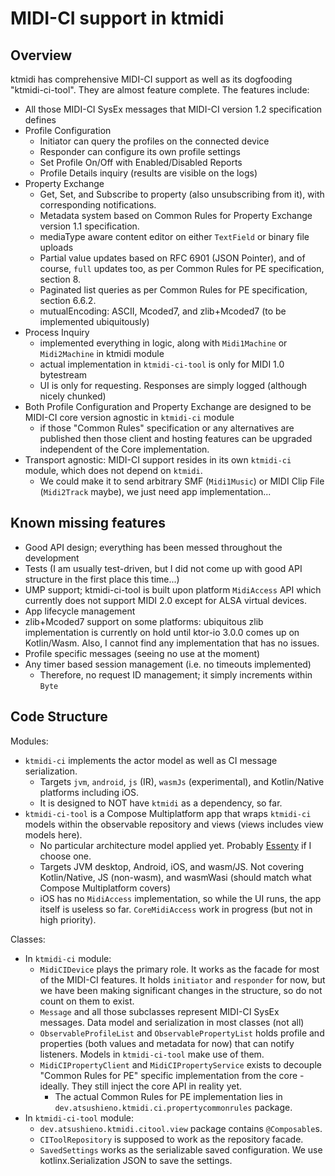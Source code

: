 
# MIDI-CI support in ktmidi

## Overview

ktmidi has comprehensive MIDI-CI support as well as its dogfooding "ktmidi-ci-tool". They are almost feature complete. The features include:

- All those MIDI-CI SysEx messages that MIDI-CI version 1.2 specification defines
- Profile Configuration
  - Initiator can query the profiles on the connected device
  - Responder can configure its own profile settings
  - Set Profile On/Off with Enabled/Disabled Reports
  - Profile Details inquiry (results are visible on the logs)
- Property Exchange 
  - Get, Set, and Subscribe to property (also unsubscribing from it), with corresponding notifications.
  - Metadata system based on Common Rules for Property Exchange version 1.1 specification.
  - mediaType aware content editor on either `TextField` or binary file uploads
  - Partial value updates based on RFC 6901 (JSON Pointer), and of course, `full` updates too, as per Common Rules for PE specification, section 8.
  - Paginated list queries as per Common Rules for PE specification, section 6.6.2.
  - mutualEncoding: ASCII, Mcoded7, and zlib+Mcoded7 (to be implemented ubiquitously)
- Process Inquiry
  - implemented everything in logic, along with `Midi1Machine` or `Midi2Machine` in ktmidi module
  - actual implementation in `ktmidi-ci-tool` is only for MIDI 1.0 bytestream
  - UI is only for requesting. Responses are simply logged (although nicely chunked)
- Both Profile Configuration and Property Exchange are designed to be MIDI-CI core version agnostic in `ktmidi-ci` module
   - if those "Common Rules" specification or any alternatives are published then those client and hosting features can be upgraded independent of the Core implementation.
- Transport agnostic: MIDI-CI support resides in its own `ktmidi-ci` module, which does not depend on `ktmidi`.
  - We could make it to send arbitrary SMF (`Midi1Music`) or MIDI Clip File (`Midi2Track` maybe), we just need app implementation...

## Known missing features

- Good API design; everything has been messed throughout the development
- Tests (I am usually test-driven, but I did not come up with good API structure in the first place this time...)
- UMP support; ktmidi-ci-tool is built upon platform `MidiAccess` API which currently does not support MIDI 2.0 except for ALSA virtual devices.
- App lifecycle management
- zlib+Mcoded7 support on some platforms: ubiquitous zlib implementation is currently on hold until ktor-io 3.0.0 comes up on Kotlin/Wasm. Also, I cannot find any implementation that has no issues.
- Profile specific messages (seeing no use at the moment)
- Any timer based session management (i.e. no timeouts implemented)
  - Therefore, no request ID management; it simply increments within `Byte`

## Code Structure

Modules:

- `ktmidi-ci` implements the actor model as well as CI message serialization.
  - Targets `jvm`, `android`, `js` (IR), `wasmJs` (experimental), and Kotlin/Native platforms including iOS.
  - It is designed to NOT have `ktmidi` as a dependency, so far.
- `ktmidi-ci-tool` is a Compose Multiplatform app that wraps `ktmidi-ci` models within the observable repository and views (views includes view models here).
  - No particular architecture model applied yet. Probably [Essenty](https://github.com/arkivanov/Essenty) if I choose one.
  - Targets JVM desktop, Android, iOS, and wasm/JS. Not covering Kotlin/Native, JS (non-wasm), and wasmWasi (should match what Compose Multiplatform covers)
  - iOS has no `MidiAccess` implementation, so while the UI runs, the app itself is useless so far. `CoreMidiAccess` work in progress (but not in high priority).

Classes:

- In `ktmidi-ci` module:
  - `MidiCIDevice` plays the primary role. It works as the facade for most of the MIDI-CI features. It holds `initiator` and `responder` for now, but we have been making significant changes in the structure, so do not count on them to exist.
  - `Message` and all those subclasses represent MIDI-CI SysEx messages. Data model and serialization in most classes (not all)
  - `ObservableProfileList` and `ObservablePropertyList` holds profile and properties (both values and metadata for now) that can notify listeners. Models in `ktmidi-ci-tool` make use of them.
  - `MidiCIPropertyClient` and `MidiCIPropertyService` exists to decouple "Common Rules for PE" specific implementation from the core - ideally. They still inject the core API in reality yet.
    - The actual Common Rules for PE implementation lies in `dev.atsushieno.ktmidi.ci.propertycommonrules` package.
- In `ktmidi-ci-tool` module:
  - `dev.atsushieno.ktmidi.citool.view` package contains `@Composable`s.
  - `CIToolRepository` is supposed to work as the repository facade.
  - `SavedSettings` works as the serializable saved configuration. We use kotlinx.Serialization JSON to save the settings.

